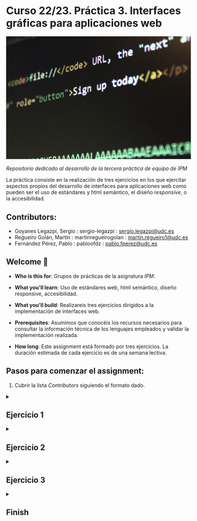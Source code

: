 # Curso 22/23. Práctica 3. Interfaces gráficas para aplicaciones web

![Image of the assigment](pexels-pixabay-270408.jpg)

_Repositorio dedicado al desarrollo de la tercera práctica de equipo
de IPM_

La práctica consiste en la realización de tres ejercicios en los que
ejercitar aspectos propios del desarrollo de interfaces para
aplicaciones web como pueden ser el uso de estándares y html
semántico, el diseño _responsive_, o la accesibilidad.


## Contributors:

- Goyanes Legazpi, Sergio : sergio-legazpi : sergio.legazpi@udc.es
- Regueiro Golán, Martín : martinregueirogolan : martin.regueiro1@udc.es
- Fernández Pérez, Pablo : pabloofdz : pablo.fperez@udc.es


## Welcome :wave:

- **Who is this for**: Grupos de prácticas de la asignatura _IPM_.

- **What you'll learn**: Uso de estándares web, html semántico, diseño
  responsive, accesibilidad.

- **What you'll build**: Realizareis tres ejercicios dirigidos a la
  implementación de interfaces web.

- **Prerequisites**: Asumimos que conocéis los recursos necesarios
  para consultar la información técnica de los lenguajes empleados y
  validar la implementación realizada.

- **How long**: Este assignment está formado por tres ejercicios. La
  duración estimada de cada ejercicio es de una semana lectiva.


## Pasos para comenzar el assignment:

1. Cubrir la lista _Contributors_ siguiendo el formato dado.


<details id=1>
<summary><h2>Ejercicio 1</h2></summary>

### :wrench: Este ejercicio tiene las siguientes partes:

  1. Crear un documento html5 utilizando html semántico. El documento
     tiene que contener los siguientes componentes:
  
  	  - Una cabecera de documento. La cabecera contiene un texto
        corto.
	  
      - Un contenido principal con dos partes:
      
        - La primera parte contiene un párrafo de texto seguido de una
          lista no ordenada. Los items de la lista contienen una
          imagen y un texto.
          
        - La segunda parte contiene un formulario con los siguientes
          campos de entrada: un campo de texto genérico, una fecha, un
          número entre 1 y 10 y una selección de tres opciones. El
          formulario también tendrá un botón tipo _submit_
          
      - Un pie de página. El contenido del pie de página queda a
        vuestro criterio.

     > :warning: Asegúrate de que el documento sigue el estándar y la 
     > herramienta de validación no informa de ningún error.
     
     > :warning: Asegúrate de seguir el principio de html semántico.
     
     > :warning: Asegúrate de que la experiencia de usuaria es la mejor
     > posible a la hora de cubrir el formulario. Pon especial
     > atención a las usuarias de navegadores de dispositivos móviles.
     
     
  2. Enlazar el documento con una hoja de estilos css3. El css debe
     establecer las propiedades de color, fuentes, bordes, margenes,
     ... El css no debe establecer ninguna propiedad relacionada con
     el _layout_ de la página, i.e. no debe alterar la posición de los
     elementos del documento.
     
     No elijas tú los valores de las propiedades. Usa los valores
     definidos en algunos de los _tokens de diseño_ que puedes
     encontrar en el siguiente repositorio:
     [https://github.com/sturobson/Awesome-Design-Tokens](https://github.com/sturobson/Awesome-Design-Tokens)

     Indica en un comentario del css el nombre del diseño de tu
     elección.
  
     > :warning: Sólo tienes que copiar los valores que especifica el
     > diseño elegido, no tienes que usar los recursos o herramientas
     > del repositorio.

     > :warning: Asegúrate de que la hoja de estilos sigue el estándar
     > y la herramienta de validación no informa de ningún error.
  

  > **Note** Si necesitas un servidor web básico, sin necesidad de
  > instalar ningún software adicional, puedes usar el que está
  > incorporado en la librería estándar de python: `python3 -m
  > http.server`
  
  
### :books: Objetivos de aprendizaje:

  - Uso de estándares, html semántico.
  
</details>


<details id=2>
<summary><h2>Ejercicio 2</h2></summary>

### :wrench: Este ejercicio tiene las siguientes partes:

  1. Extiende el documento del ejercicio anterior para validar los
     datos del formulario e informar a la usuaria de posibles errores.
	 Considera que son obligatorios todos los campos excepto la fecha.
     
     Realiza este paso cumpliendo con los criterios de accesibilidad
     del W3C.
     
  2. Extiende el documento del ejercicio anterior para añadir la
     siguiente funcionalidad: al activar el _submit_ del formulario,
     se añade un nuevo ítem al final de la lista. Dicho ítem se
     construye teniendo en cuenta que la imagen se corresponde con la
     opción seleccionada de las tres posibles, y el texto incluye los
     datos del resto de campos.

     Realiza este paso cumpliendo con los criterios de accesibilidad
     del W3C.


  En este ejercicio necesitarás añadir código javascript. Elige una
  versión del lenguaje y añade un comentario con esa
  información. Asegúrate que los principales navegadores soporta esa
  versión de javascript desde hace al menos dos años.
  
  > :warning: No olvides que los criterios de accesibilidad afectan
  > tanto al contenido estático del documento, como al dinámico.

  > :warning: Asegúrate de que el código javascript no accede al DOM
  > antes de que el navegador lo haya hecho disponible.

  > :warning: Asegúrate de seguir los estándares y que las
  > herramientas de validación no informan de ningún error.

  
### :books: Objetivos de aprendizaje:

  - Accesibilidad.
  
  - Uso del DOM.
  
  - Cross-browser.
  
</details>



<details id=3>
<summary><h2>Ejercicio 3</h2></summary>

### :wrench: Este ejercicio tiene las siguientes partes:

  1. Comprueba que el diseño de la página web es correcto cuando la
     usuaria accede con el navegador de un teléfono móvil, tanto en
     vertical como horizontal. Si no es el caso, cambia el css para
     modificar tamaños, margenes, etc. No cambies la posición de los
     elementos del documento.

  2. Considera dos configuraciones de navegadores más: en tablet, y en
     escritorio. Modifica el css para que el tamaño y posición de los
     elementos del documento se adapten a un diseño más adecuado para
     cada configuración.
	 
	 Algunos ejemplos para lograr los distintos diseños:
	 
	 - variar el _layout_ de los elementos del formulario: vertical,
       columnas, etiqueta encima del campo, etiqueta al lateral del
       campo, ...
	 
	 - variar el _layout_ del contenido principal, lista y formulario:
       vertical, dos columnas, ...
	   
     - convertir el formulario en un diálogo
	 
	 - ...
	 
  Según sea necesario en cada parte, emplea las técnicas de diseño
  fluido y responsive. Busca información estadística actualizada para
  determinar los puntos de ruptura de tablet y escritorio.
  
  > :warning: Usa las partes de los estándares que están soportadas
  > por los principales navegadores desde el comienzo del curso.

  > :warning: Asegúrate de seguir los estándares y que las
  > herramientas de validación no informan de ningún error.
  
  
### :books: Objetivos de aprendizaje:

  - Diseño fluido.
  
  - Mobile-first.
  
  - Responsive design.

</details>


<details id=X>
<summary><h2>Finish</h2></summary>

_Congratulations friend, you've completed this assignment!_

Una vez terminada la práctica no olvidéis revisar el contenido del
repositorio en Github y comprobar su correcto funcionamiento antes de
realizar la defensa.

</details>

